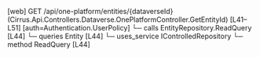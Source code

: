 [web] GET /api/one-platform/entities/{dataverseId}  (Cirrus.Api.Controllers.Dataverse.OnePlatformController.GetEntityId)  [L41–L51] [auth=Authentication.UserPolicy]
  └─ calls EntityRepository.ReadQuery [L44]
  └─ queries Entity [L44]
  └─ uses_service IControlledRepository<Entity>
    └─ method ReadQuery [L44]

